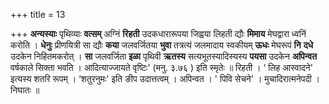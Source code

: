 +++
title = 13

+++
**अन्यस्याः** पृथिव्याः **वत्सम्** अग्निं **रिहती** उदकधारारूपया जिह्वया लिहती द्यौः **मिमाय** मेघद्वारा ध्वनिं करोति । **धेनुः** प्रीणयित्री सा द्यौः **कया** जलवर्जितया **भुवा** तत्रत्यं जलमादाय स्वकीयम् **ऊधः** मेघरूपं **नि** **दधे** उदकेन निहितमकरोत् । **सा** जलवर्जिता **इळा** पृथिवी **ऋतस्य** सत्यभूतस्यादिस्यस्य **पयसा** उदकेन **अपिन्वत** वर्षकाले सिक्ता भवति । आदित्याज्जायते वृष्टिः' (मनु. ३.७६ ) इति स्मृतेः ॥ रिहती ।  ‘ लिह आस्वादने' इत्यस्य शतरि रूपम् । ‘शतुरनुमः' इति ङीप उदात्तत्वम् । अपिन्वत । ' पिवि सेचने' । मुचादिरात्मनेपदी । निघातः ॥